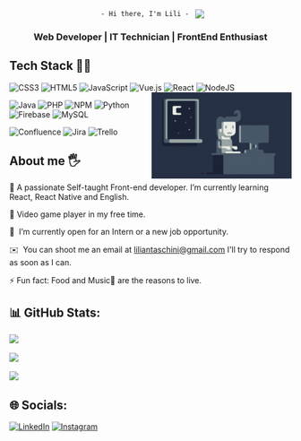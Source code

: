  <div align="center"> <code> - Hi there, I'm Lili - </code> <img src="https://emojis.slackmojis.com/emojis/images/1579216111/7550/pikachu_wave.gif?1579216111" align="center" width="35"/> </div>
  <h3 align="center">Web Developer | IT Technician | FrontEnd Enthusiast</h3>


## Tech Stack 🤸‍♂

![CSS3](https://img.shields.io/badge/css3-%231572B6.svg?style=for-the-badge&logo=css3&logoColor=white)
![HTML5](https://img.shields.io/badge/html5-%23E34F26.svg?style=for-the-badge&logo=html5&logoColor=white)
![JavaScript](https://img.shields.io/badge/javascript-%23323330.svg?style=for-the-badge&logo=javascript&logoColor=%23F7DF1E)
![Vue.js](https://img.shields.io/badge/vuejs-%2335495e.svg?style=for-the-badge&logo=vuedotjs&logoColor=%234FC08D)
![React](https://img.shields.io/badge/react-%2320232a.svg?style=for-the-badge&logo=react&logoColor=%2361DAFB)
![NodeJS](https://img.shields.io/badge/node.js-6DA55F?style=for-the-badge&logo=node.js&logoColor=white)
<img alt="Night Coding" src="https://raw.githubusercontent.com/AVS1508/AVS1508/master/assets/Night-Coding.gif" width="250px" align="right"/>

![Java](https://img.shields.io/badge/java-%23ED8B00.svg?style=for-the-badge&logo=openjdk&logoColor=white)
![PHP](https://img.shields.io/badge/php-%23777BB4.svg?style=for-the-badge&logo=php&logoColor=white) 
![NPM](https://img.shields.io/badge/NPM-%23000000.svg?style=for-the-badge&logo=npm&logoColor=white)
![Python](https://img.shields.io/badge/python-3670A0?style=for-the-badge&logo=python&logoColor=ffdd54)
![Firebase](https://img.shields.io/badge/firebase-%23039BE5.svg?style=for-the-badge&logo=firebase)
![MySQL](https://img.shields.io/badge/mysql-%2300f.svg?style=for-the-badge&logo=mysql&logoColor=white)

![Confluence](https://img.shields.io/badge/confluence-%23172BF4.svg?style=for-the-badge&logo=confluence&logoColor=white)
![Jira](https://img.shields.io/badge/jira-%230A0FFF.svg?style=for-the-badge&logo=jira&logoColor=white) 
![Trello](https://img.shields.io/badge/Trello-%23026AA7.svg?style=for-the-badge&logo=Trello&logoColor=white)


## About me 🖐
 🚀 A passionate Self-taught Front-end developer. I’m currently learning React, React Native and English.
 
👀 Video game player in my free time. 

🌱 &nbsp;I’m currently open for an Intern or a new job opportunity.

✉️ &nbsp;You can shoot me an email at liliantaschini@gmail.com I'll try to respond as soon as I can.

⚡ Fun fact: Food and Music🎵 are the reasons to live.

<!-- 📄 &nbsp;Please have a look at my [Résumé](https://www.adityavsingh.com/resume.html) for more details about me. I'm open to feedback and suggestions! 
## Where to see my work? ⭐
-->

## 📊 GitHub Stats:

  
![](https://github-readme-stats.vercel.app/api?username=LiliTaschini&theme=dracula&hide_border=false&include_all_commits=false&count_private=true) 
 
![](https://github-readme-streak-stats.herokuapp.com/?user=LiliTaschini&theme=dracula&hide_border=false)

![](https://github-readme-stats.vercel.app/api/top-langs/?username=LiliTaschini&theme=dracula&hide_border=false&include_all_commits=false&count_private=true&layout=compact)

## 🌐 Socials:
[![LinkedIn](https://img.shields.io/badge/LinkedIn-%230077B5.svg?logo=linkedin&logoColor=white)](https://www.linkedin.com/in/lilian-antonella-taschini-/) 
[![Instagram](https://img.shields.io/badge/Instagram-%23E4405F.svg?logo=Instagram&logoColor=white)](https://www.instagram.com/lilitaschini/) 


